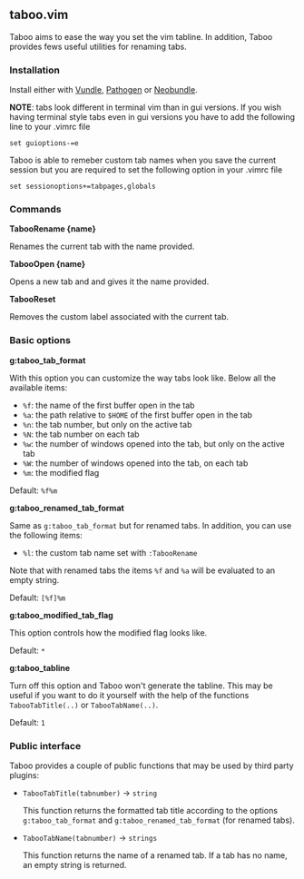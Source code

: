 ## taboo.vim

Taboo aims to ease the way you set the vim tabline. In addition, Taboo provides fews useful utilities for renaming tabs.

### Installation

Install either with [Vundle](https://github.com/gmarik/vundle), [Pathogen](https://github.com/tpope/vim-pathogen) or [Neobundle](https://github.com/Shougo/neobundle.vim).

**NOTE**: tabs look different in terminal vim than in gui versions. If you wish having terminal style tabs even in gui versions you have to add the following line to your .vimrc file
```vim
set guioptions-=e
```

Taboo is able to remeber custom tab names when you save the current session but you are required to set the following option in your .vimrc file
```vim
set sessionoptions+=tabpages,globals
```

### Commands

**TabooRename {name}**

Renames the current tab with the name provided.

**TabooOpen {name}**

Opens a new tab and and gives it the name provided.

**TabooReset**

Removes the custom label associated with the current tab.

### Basic options

**g:taboo\_tab\_format**

With this option you can customize the way tabs look like. Below all the available items:

- `%f`: the name of the first buffer open in the tab
- `%a`: the path relative to `$HOME` of the first buffer open in the tab
- `%n`: the tab number, but only on the active tab
- `%N`: the tab number on each tab
- `%w`: the number of windows opened into the tab, but only on the active tab
- `%W`: the number of windows opened into the tab, on each tab
- `%m`: the modified flag

Default: ` %f%m `

**g:taboo\_renamed\_tab\_format**

Same as `g:taboo_tab_format` but for renamed tabs. In addition, you can use the following items:

- `%l`: the custom tab name set with `:TabooRename`

Note that with renamed tabs the items `%f` and `%a` will be evaluated to an empty string.

Default: ` [%f]%m `

**g:taboo\_modified\_tab\_flag**

This option controls how the modified flag looks like.

Default: `*`

**g:taboo\_tabline**

Turn off this option and Taboo won't generate the tabline. This may be useful if you want to do it yourself with the help of the functions `TabooTabTitle(..)` or `TabooTabName(..)`.

Default: `1`

### Public interface

Taboo provides a couple of public functions that may be used by third party plugins:

- `TabooTabTitle(tabnumber)` -> `string` 
    
    This function returns the formatted tab title according to the options `g:taboo_tab_format` and `g:taboo_renamed_tab_format` (for renamed tabs).

- `TabooTabName(tabnumber)` -> `strings` 

    This function returns the name of a renamed tab. If a tab has no name, an empty string is returned.
